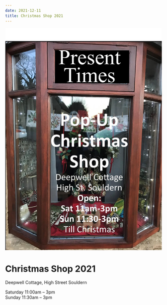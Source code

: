 ```yaml
---
date: 2021-12-11
title: Christmas Shop 2021
---
```




     
![poster](christmas-shop-2021.jpg)

# Christmas Shop 2021

Deepwell Cottage, High Street Souldern

Saturday 11:00am – 3pm  
Sunday   11:30am – 3pm
